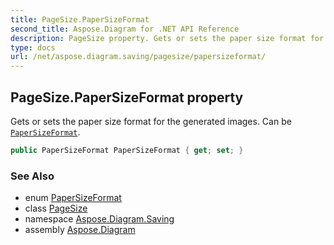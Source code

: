 ```yaml
---
title: PageSize.PaperSizeFormat
second_title: Aspose.Diagram for .NET API Reference
description: PageSize property. Gets or sets the paper size format for the generated images. Can be PaperSizeFormat
type: docs
url: /net/aspose.diagram.saving/pagesize/papersizeformat/
---
```

## PageSize.PaperSizeFormat property

Gets or sets the paper size format for the generated images. Can be [`PaperSizeFormat`](../../papersizeformat/).

```csharp
public PaperSizeFormat PaperSizeFormat { get; set; }
```

### See Also

* enum [PaperSizeFormat](../../papersizeformat/)
* class [PageSize](../)
* namespace [Aspose.Diagram.Saving](../../pagesize/)
* assembly [Aspose.Diagram](../../../)


